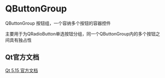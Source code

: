 # QButtonGroup

QButtonGroup 按钮组，一个容纳多个按钮的容器控件

主要用于为QRadioButton单选按钮分组，同一个QButtonGroup内的多个按钮之间具有独占性

## Qt官方文档

[Qt 5.15 官方文档](https://doc.qt.io/qt-5.15/qbuttongroup.html)


